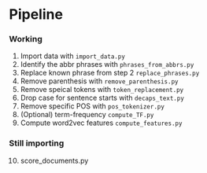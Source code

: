 # Pipeline

### Working

1. Import data with `import_data.py`
2. Identify the abbr phrases with `phrases_from_abbrs.py`
3. Replace known phrase from step 2 `replace_phrases.py`
4. Remove parenthesis with `remove_parenthesis.py`
5. Remove speical tokens with `token_replacement.py`
6. Drop case for sentence starts with `decaps_text.py`
7. Remove specific POS with `pos_tokenizer.py`
8. (Optional) term-frequency `compute_TF.py`
8. Compute word2vec features `compute_features.py`

### Still importing

10. score_documents.py